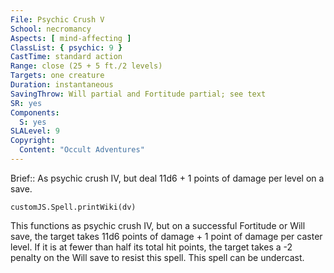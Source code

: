 ```yaml
---
File: Psychic Crush V
School: necromancy
Aspects: [ mind-affecting ]
ClassList: { psychic: 9 }
CastTime: standard action
Range: close (25 + 5 ft./2 levels)
Targets: one creature
Duration: instantaneous
SavingThrow: Will partial and Fortitude partial; see text
SR: yes
Components:
  S: yes
SLALevel: 9
Copyright:
  Content: "Occult Adventures"
---
```

Brief:: As psychic crush IV, but deal 11d6 + 1 points of damage per level on a save.

```dataviewjs
customJS.Spell.printWiki(dv)
```

This functions as psychic crush IV, but on a successful Fortitude or Will save, the target takes 11d6 points of damage + 1 point of damage per caster level. If it is at fewer than half its total hit points, the target takes a -2 penalty on the Will save to resist this spell. This spell can be undercast.
